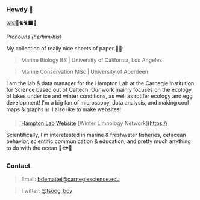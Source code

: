 ### Howdy 🤠
🇦🇲🔬🐈🐈‍⬛🎤

_Pronouns (he/him/his)_

My collection of really nice sheets of paper 👨‍🎓:
> Marine Biology BS | University of California, Los Angeles

> Marine Conservation MSc | University of Aberdeen

I am the lab & data manager for the Hampton Lab at the Carnegie Institution for Science based out of Caltech. Our work mainly focuses on the ecology of lakes under ice and winter conditions, as well as rotifer ecology and egg development! I'm a big fan of microscopy, data analysis, and making cool maps & graphs 📊 I also like to make websites!

> [Hampton Lab Website](https://hampton-lab.github.io/Hampton-Lab/)
> [Winter Limnology Network][(https://](https://winter-ice.github.io/winter-ice/)

Scientifically, I'm interetested in marine & freshwater fisheries, cetacean behavior, scientific communication & education, and pretty much anything to do with the ocean 🌊🐟🐋

### Contact
> Email: [bdemattei@carnegiescience.edu](mailto:bdemattei@carnegiescience.edu)

> Twitter: [@tsoog_boy](https://twitter.com/tsoog_boy)


